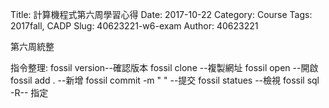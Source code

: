 Title: 計算機程式第六周學習心得
Date: 2017-10-22
Category: Course
Tags: 2017fall, CADP
Slug: 40623221-w6-exam
Author: 40623221

第六周統整

<!-- PELICAN_END_SUMMARY -->
指令整理:
 fossil version--確認版本
 fossil clone --複製網址
 fossil open --開啟
 fossil add . --新增
 fossil commit -m "   " --提交
 fossil statues --檢視
 fossil sql -R-- 指定



